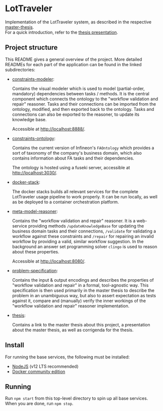# LotTraveler

Implementation of the LotTraveler system, as described in the respective [master-thesis](https://resolver.obvsg.at/urn:nbn:at:at-ubk:1-45251).   
For a quick introduction, refer to the [thesis presentation](thesis/presentation.pdf).

## Project structure

This README gives a general overview of the project.
More detailed READMEs for each part of the application can be found in the linked subdirectories:

* [constraints-modeler](constraints-modeler/README.md):

  Contains the visual modeler which is used to model (partial-order, mandatory) dependencies between tasks / methods.
  It is the central component which connects the ontology to the "workflow validation and repair" reasoner.
  Tasks and their connections can be imported from the ontology, modified, and then exported back to the ontology.
  Tasks and connections can also be exported to the reasoner, to update its knowledge base.

  Accessible at [http://localhost:8888/](http://localhost:8888/).

* [constraints-ontology](constraints-ontology/README.md):

  Contains the current version of Infineon's `FAOntology` which provides a sort of taxonomy of the company's business domain, which also contains information about FA tasks and their dependencies.

  The ontology is hosted using a fuseki server, accessible at [http://localhost:3030/](http://localhost:3030/).

* [docker-stack](docker-stack/README.md):

  The docker stacks builds all relevant services for the complete LotTraveler usage pipeline to work properly.
  It can be run locally, as well as be deployed to a container orchestration platform.

* [meta-model-reasoner](meta-model-reasoner/README.md):

  Contains the "workflow validation and repair" reasoner.
  It is a web-service providing methods `/updateKnowledgeBase` for updating the business domain tasks and their connections, `/validate` for validating a workflow against these constraints and `/repair` for repairing an invalid workflow by providing a valid, similar workflow suggestion.
  In the background an answer set programming solver `clingo` is used to reason about these properties.

  Accessible at [http://localhost:8080/](http://localhost:8080/).

* [problem-specification](problem-specification/README.md):

  Contains the input & output encodings and describes the properties of "workflow validation and repair" in a formal, tool-agnostic way.
  This specification is then used primarily in the master thesis to describe the problem in an unambiguous way, but also to assert expectation as tests against it, compare and (manually) verify the inner workings of the "workflow validation and repair" reasoner implementation.

* [thesis](thesis/thesis.pdf):

  Contains a link to the master thesis about this project, a presentation about the master thesis, as well as corrigenda for the thesis.

## Install

For running the base services, the following must be installed:

* [NodeJS](https://nodejs.org/en/) (v12 LTS recommended)
* [Docker community edition](https://hub.docker.com/editions/community/docker-ce-desktop-windows/)

## Running

Run `npm start` from this top-level directory to spin up all base services.
When you are done, run `npm stop`.

